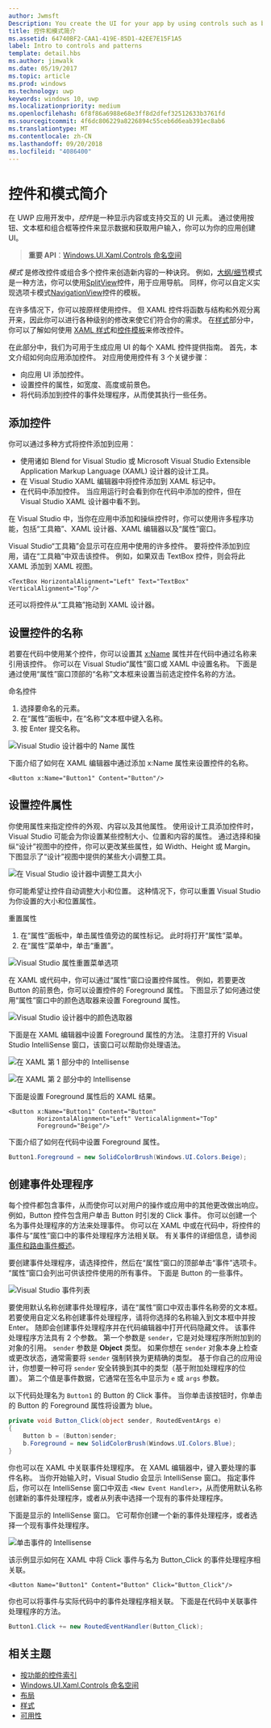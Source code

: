 ```yaml
---
author: Jwmsft
Description: You create the UI for your app by using controls such as buttons, text boxes, and combo boxes to display data and get user input. Here, we show you how to add controls to your app.
title: 控件和模式简介
ms.assetid: 64740BF2-CAA1-419E-85D1-42EE7E15F1A5
label: Intro to controls and patterns
template: detail.hbs
ms.author: jimwalk
ms.date: 05/19/2017
ms.topic: article
ms.prod: windows
ms.technology: uwp
keywords: windows 10, uwp
ms.localizationpriority: medium
ms.openlocfilehash: 6f8f86a6988e68e3ff8d2dfef32512633b3761fd
ms.sourcegitcommit: 4f6dc806229a8226894c55ceb6d6eab391ec8ab6
ms.translationtype: MT
ms.contentlocale: zh-CN
ms.lasthandoff: 09/20/2018
ms.locfileid: "4086400"
---
```

# <a name="intro-to-controls-and-patterns"></a>控件和模式简介

在 UWP 应用开发中，*控件*是一种显示内容或支持交互的 UI 元素。 通过使用按钮、文本框和组合框等控件来显示数据和获取用户输入，你可以为你的应用创建 UI。

> **重要 API**：[Windows.UI.Xaml.Controls 命名空间](https://msdn.microsoft.com/library/windows/apps/windows.ui.xaml.controls.aspx)

*模式* 是修改控件或组合多个控件来创造新内容的一种诀窍。 例如，[大纲/细节](master-details.md)模式是一种方法，你可以使用[SplitView](split-view.md)控件，用于应用导航。 同样，你可以自定义实现选项卡模式[NavigationView](navigationview.md)控件的模板。

在许多情况下，你可以按原样使用控件。 但 XAML 控件将函数与结构和外观分离开来，因此你可以进行各种级别的修改来使它们符合你的需求。 在[样式](../style/index.md)部分中，你可以了解如何使用 [XAML 样式](xaml-styles.md)和[控件模板](control-templates.md)来修改控件。

在此部分中，我们为可用于生成应用 UI 的每个 XAML 控件提供指南。 首先，本文介绍如何向应用添加控件。 对应用使用控件有 3 个关键步骤：

- 向应用 UI 添加控件。
- 设置控件的属性，如宽度、高度或前景色。
- 将代码添加到控件的事件处理程序，从而使其执行一些任务。 

## <a name="add-a-control"></a>添加控件
你可以通过多种方式将控件添加到应用：
 
- 使用诸如 Blend for Visual Studio 或 Microsoft Visual Studio Extensible Application Markup Language (XAML) 设计器的设计工具。 
- 在 Visual Studio XAML 编辑器中将控件添加到 XAML 标记中。 
- 在代码中添加控件。 当应用运行时会看到你在代码中添加的控件，但在 Visual Studio XAML 设计器中看不到。

在 Visual Studio 中，当你在应用中添加和操纵控件时，你可以使用许多程序功能，包括“工具箱”、XAML 设计器、XAML 编辑器以及“属性”窗口。 

Visual Studio“工具箱”会显示可在应用中使用的许多控件。 要将控件添加到应用，请在“工具箱”中双击该控件。 例如，如果双击 TextBox 控件，则会将此 XAML 添加到 XAML 视图。 

```xaml
<TextBox HorizontalAlignment="Left" Text="TextBox" VerticalAlignment="Top"/>
```

还可以将控件从“工具箱”拖动到 XAML 设计器。

## <a name="set-the-name-of-a-control"></a>设置控件的名称

若要在代码中使用某个控件，你可以设置其 [x:Name](../../xaml-platform/x-name-attribute.md) 属性并在代码中通过名称来引用该控件。 你可以在 Visual Studio“属性”窗口或 XAML 中设置名称。 下面是通过使用“属性”窗口顶部的“名称”文本框来设置当前选定控件名称的方法。

命名控件
1. 选择要命名的元素。
2. 在“属性”面板中，在“名称”文本框中键入名称。
3. 按 Enter 提交名称。

![Visual Studio 设计器中的 Name 属性](images/add-controls-control-name-designer.png)

下面介绍了如何在 XAML 编辑器中通过添加 x:Name 属性来设置控件的名称。

```xaml
<Button x:Name="Button1" Content="Button"/>
```

## <a name="set-the-control-properties"></a>设置控件属性 

你使用属性来指定控件的外观、内容以及其他属性。 使用设计工具添加控件时，Visual Studio 可能会为你设置某些控制大小、位置和内容的属性。 通过选择和操纵“设计”视图中的控件，你可以更改某些属性，如 Width、Height 或 Margin。 下图显示了“设计”视图中提供的某些大小调整工具。 

![在 Visual Studio 设计器中调整工具大小](images/add-controls-resizing-designer.png)

你可能希望让控件自动调整大小和位置。 这种情况下，你可以重置 Visual Studio 为你设置的大小和位置属性。

重置属性
1. 在“属性”面板中，单击属性值旁边的属性标记。 此时将打开“属性”菜单。
2. 在“属性”菜单中，单击“重置”。

![Visual Studio 属性重置菜单选项](images/add-controls-property-reset.png)

在 XAML 或代码中，你可以通过“属性”窗口设置控件属性。 例如，若要更改 Button 的前景色，你可以设置控件的 Foreground 属性。 下图显示了如何通过使用“属性”窗口中的颜色选取器来设置 Foreground 属性。 

![Visual Studio 设计器中的颜色选取器](images/add-controls-foreground-designer.png)

下面是在 XAML 编辑器中设置 Foreground 属性的方法。 注意打开的 Visual Studio IntelliSense 窗口，该窗口可以帮助你处理语法。 

![在 XAML 第 1 部分中的 Intellisense](images/add-controls-foreground-xaml.png)

![在 XAML 第 2 部分中的 Intellisense](images/add-controls-foreground-xaml-2.png)

下面是设置 Foreground 属性后的 XAML 结果。 

```xaml
<Button x:Name="Button1" Content="Button" 
        HorizontalAlignment="Left" VerticalAlignment="Top"
        Foreground="Beige"/>
```

下面介绍了如何在代码中设置 Foreground 属性。 

```csharp
Button1.Foreground = new SolidColorBrush(Windows.UI.Colors.Beige);
```

## <a name="create-an-event-handler"></a>创建事件处理程序 

每个控件都包含事件，从而使你可以对用户的操作或应用中的其他更改做出响应。 例如，Button 控件包含用户单击 Button 时引发的 Click 事件。 你可以创建一个名为事件处理程序的方法来处理事件。 你可以在 XAML 中或在代码中，将控件的事件与“属性”窗口中的事件处理程序方法相关联。 有关事件的详细信息，请参阅[事件和路由事件概述](../../xaml-platform/events-and-routed-events-overview.md)。

要创建事件处理程序，请选择控件，然后在“属性”窗口的顶部单击“事件”选项卡。 “属性”窗口会列出可供该控件使用的所有事件。 下面是 Button 的一些事件。

![Visual Studio 事件列表](images/add-controls-add-event-designer.png)

要使用默认名称创建事件处理程序，请在“属性”窗口中双击事件名称旁的文本框。 若要使用自定义名称创建事件处理程序，请将你选择的名称输入到文本框中并按 Enter。 随即会创建事件处理程序并在代码编辑器中打开代码隐藏文件。 该事件处理程序方法具有 2 个参数。 第一个参数是 `sender`，它是对处理程序所附加到的对象的引用。 `sender` 参数是 **Object** 类型。 如果你想在 `sender` 对象本身上检查或更改状态，通常需要将 `sender` 强制转换为更精确的类型。 基于你自己的应用设计，你想要一种可将 `sender` 安全转换到其中的类型（基于附加处理程序的位置）。 第二个值是事件数据，它通常在签名中显示为 `e` 或 `args` 参数。

以下代码处理名为 `Button1` 的 Button 的 Click 事件。 当你单击该按钮时，你单击的 Button 的 Foreground 属性将设置为 blue。 

```csharp
private void Button_Click(object sender, RoutedEventArgs e)
{
    Button b = (Button)sender;
    b.Foreground = new SolidColorBrush(Windows.UI.Colors.Blue);
}
```

你也可以在 XAML 中关联事件处理程序。 在 XAML 编辑器中，键入要处理的事件名称。 当你开始输入时，Visual Studio 会显示 IntelliSense 窗口。 指定事件后，你可以在 IntelliSense 窗口中双击 `<New Event Handler>`，从而使用默认名称创建新的事件处理程序，或者从列表中选择一个现有的事件处理程序。 

下面是显示的 IntelliSense 窗口。 它可帮你创建一个新的事件处理程序，或者选择一个现有事件处理程序。

![单击事件的 Intellisense](images/add-controls-add-event-xaml.png)

该示例显示如何在 XAML 中将 Click 事件与名为 Button_Click 的事件处理程序相关联。 

```xaml
<Button Name="Button1" Content="Button" Click="Button_Click"/>
```

你也可以将事件与实际代码中的事件处理程序相关联。 下面是在代码中关联事件处理程序的方法。

```csharp
Button1.Click += new RoutedEventHandler(Button_Click);
```

## <a name="related-topics"></a>相关主题

-   [按功能的控件索引](controls-by-function.md)
-   [Windows.UI.Xaml.Controls 命名空间](https://msdn.microsoft.com/library/windows/apps/windows.ui.xaml.controls.aspx)
-   [布局](../layout/index.md)
-   [样式](../style/index.md)
-   [可用性](../usability/index.md)
